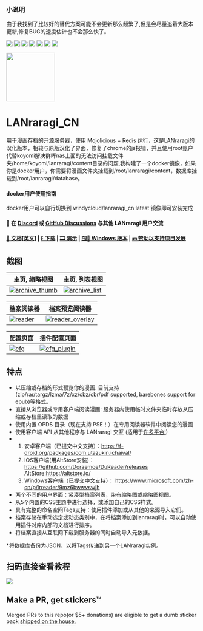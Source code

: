 ### 小说明
由于我找到了比较好的替代方案可能不会更新那么频繁了,但是会尽量追着大版本更新,修复BUG的速度估计也不会那么快了。

[<img src="https://img.shields.io/docker/pulls/difegue/lanraragi.svg">](https://hub.docker.com/r/difegue/lanraragi/)
[<img src="https://img.shields.io/github/downloads/difegue/lanraragi/total.svg">](https://github.com/Difegue/LANraragi/releases)
[<img src="https://img.shields.io/github/release/difegue/lanraragi.svg?label=latest%20release">](https://github.com/Difegue/LANraragi/releases/latest)
[<img src="https://img.shields.io/homebrew/v/lanraragi.svg">](https://formulae.brew.sh/formula/lanraragi)
[<img src="https://img.shields.io/website/https/lrr.tvc-16.science.svg?label=demo%20website&up_message=online">](https://lrr.tvc-16.science/)
[<img src="https://github.com/Difegue/LANraragi/actions/workflows/push-continuous-integration.yml/badge.svg">](https://github.com/Difegue/LANraragi/actions)
[<img src="https://img.shields.io/discord/612709831744290847">](https://discord.gg/aRQxtbg)

<img src="public/favicon.ico" width="128">

LANraragi_CN
============

用于漫画存档的开源服务器，使用 Mojolicious + Redis 运行，这是LANraragi的汉化版本，相较与原版汉化了界面，修复了chrome的js报错，并且使用root账户代替koyomi解决群晖nas上面的无法访问挂载文件夹/home/koyomi/lanraragi/content目录的问题,我构建了一个docker镜像，如果你是docker用户，你需要将漫画文件夹挂载到/root/lanraragi/content，数据库挂载到/root/lanraragi/database。


#### docker用户使用指南

docker用户可以自行切换到 windycloud/lanraragi_cn:latest 镜像即可安装完成

#### 💬 在 [Discord](https://discord.gg/aRQxtbg) 或 [GitHub Discussions](https://github.com/Difegue/LANraragi/discussions) 与其他 LANraragi 用户交流

#### [📄 文档[英文]](https://sugoi.gitbook.io/lanraragi/v/dev) | [⏬ 下载](https://github.com/Difegue/LANraragi/releases/latest) | [🎞 演示](https://lrr.tvc-16.science) | [🪟🌃 Windows 版本](https://nightly.link/Difegue/LANraragi/workflows/push-continous-delivery/dev) | [💵 赞助以支持项目发展](https://ko-fi.com/T6T2UP5N)

## 截图

| 主页, 缩略视图                                                                                                                                      | 主页, 列表视图                                                                                                                                   |
| --------------------------------------------------------------------------------------------------------------------------------------------------- | ------------------------------------------------------------------------------------------------------------------------------------------------ |
| [![archive_thumb](./tools/_screenshots/archive_thumb.png)](https://raw.githubusercontent.com/Difegue/LANraragi/dev/tools/_screenshots/archive_thumb.png) | [![archive_list](./tools/_screenshots/archive_list.png)](https://raw.githubusercontent.com/Difegue/LANraragi/dev/tools/_screenshots/archive_list.png) |

| 档案阅读器                                                                                                                     | 档案预览阅读器                                                                                                                                         |
| ------------------------------------------------------------------------------------------------------------------------------ | ------------------------------------------------------------------------------------------------------------------------------------------------------ |
| [![reader](./tools/_screenshots/reader.jpg)](https://raw.githubusercontent.com/Difegue/LANraragi/dev/tools/_screenshots/reader.jpg) | [![reader_overlay](./tools/_screenshots/reader_overlay.jpg)](https://raw.githubusercontent.com/Difegue/LANraragi/dev/tools/_screenshots/reader_overlay.jpg) |

| 配置页面                                                                                                              | 插件配置页面                                                                                                                               |
| --------------------------------------------------------------------------------------------------------------------- | ------------------------------------------------------------------------------------------------------------------------------------------ |
| [![cfg](./tools/_screenshots/cfg.png)](https://raw.githubusercontent.com/Difegue/LANraragi/dev/tools/_screenshots/cfg.png) | [![cfg_plugin](./tools/_screenshots/cfg_plugin.png)](https://raw.githubusercontent.com/Difegue/LANraragi/dev/tools/_screenshots/cfg_plugin.png) |

## 特点

* 以压缩或存档的形式预览你的漫画. 目前支持(zip/rar/targz/lzma/7z/xz/cbz/cbr/pdf supported, barebones support for epub)等格式。
* 直接从浏览器或专用客户端阅读漫画: 服务器内使用临时文件夹临时存放从压缩或存档里读取的数据
* 使用内置 OPDS 目录（现在支持 PSE！）在专用阅读器软件中阅读您的漫画
* 使用客户端 API 从其他程序与 LANraragi 交互 (适用于[许多平台!](https://sugoi.gitbook.io/lanraragi/v/dev/advanced-usage/external-readers))
* 1. 安卓客户端（已提交中文支持）：https://f-droid.org/packages/com.utazukin.ichaival/
  2. IOS客户端(用AltStore安装)： https://github.com/Doraemoe/DuReader/releases
     AltStore:https://altstore.io/
  3. Windows客户端（已提交中文支持）： https://www.microsoft.com/zh-cn/p/lrreader/9mz6bwwvswjh
* 两个不同的用户界面：紧凑型档案列表，带有缩略图或缩略图视图。
* 从5个内置的CSS主题中进行选择，或添加自己的CSS样式。
* 具有完整的命名空间Tags支持：使用插件添加或从其他的来源导入它们。
* 档案存储在手动选定或动态类别中，在将档案添加到lanraragi时，可以自动使用插件对库内部的文档进行排序。
* 将档案直接从互联网下载到服务器的同时自动导入元数据。

*将数据库备份为JSON，以将Tags传递到另一个LANraragi实例。

## 扫码直接查看教程
[<img src="https://user-images.githubusercontent.com/38988286/111801925-65776800-8908-11eb-8b13-283a4d21e41c.jpg">](http://yuanfangblog.xyz/technology/251.html)

## Make a PR, get stickers™

Merged PRs to this repo(or $5+ donations) are eligible to get a dumb sticker pack [shipped on the house.](https://forms.office.com/Pages/ResponsePage.aspx?id=DQSIkWdsW0yxEjajBLZtrQAAAAAAAAAAAAN__osxt25URTdTUTVBVFRCTjlYWFJLMlEzRTJPUEhEVy4u)
